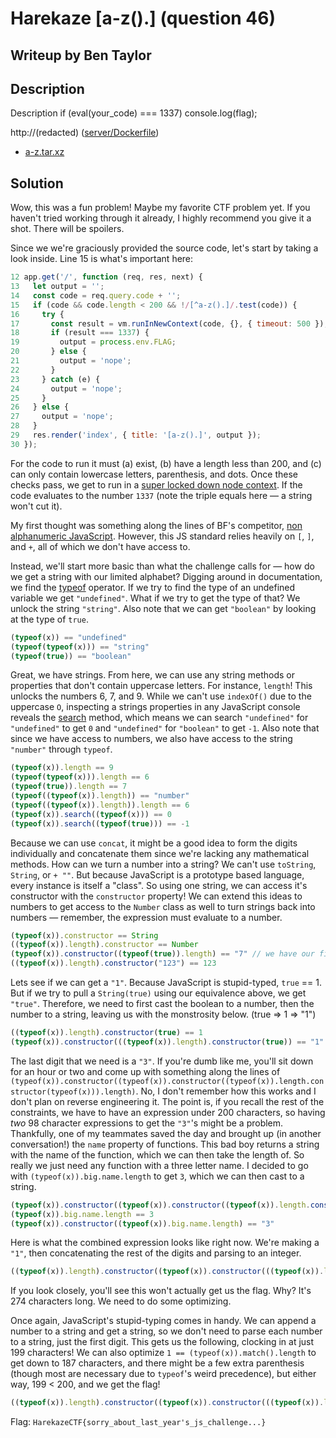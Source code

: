 # Harekaze [a-z().] (question 46)

## Writeup by Ben Taylor

## Description

Description
if (eval(your_code) === 1337) console.log(flag);

http://(redacted) ([server/Dockerfile](https://github.com/TeamHarekaze/HarekazeCTF2019-challenges/tree/master/a-z/server))

- [a-z.tar.xz](https://github.com/TeamHarekaze/HarekazeCTF2019-challenges/blob/master/a-z/attachments/a-z.tar.xz)

## Solution

Wow, this was a fun problem! Maybe my favorite CTF problem yet. If you haven't tried working through it already, I highly recommend you give it a shot. There will be spoilers.

Since we we're graciously provided the source code, let's start by taking a look inside. Line 15 is what's important here:

``` JavaScript
12 app.get('/', function (req, res, next) {
13   let output = '';
14   const code = req.query.code + '';
15   if (code && code.length < 200 && !/[^a-z().]/.test(code)) {
16     try {
17       const result = vm.runInNewContext(code, {}, { timeout: 500 });
18       if (result === 1337) {
19         output = process.env.FLAG;
20       } else {
21         output = 'nope';
22       }
23     } catch (e) {
24       output = 'nope';
25     }
26   } else {
27     output = 'nope';
28   }
29   res.render('index', { title: '[a-z().]', output });
30 });
```

For the code to run it must (a) exist, (b) have a length less than 200, and (c) can only contain lowercase letters, parenthesis, and dots. Once these checks pass, we get to run in a [super locked down node context](https://nodejs.org/api/vm.html#vm_script_runinnewcontext_sandbox_options). If the code evaluates to the number `1337` (note the triple equals here — a string won't cut it).

My first thought was something along the lines of BF's competitor, [non alphanumeric JavaScript](http://patriciopalladino.com/blog/2012/08/09/non-alphanumeric-javascript.html). However, this JS standard relies heavily on `[`, `]`, and `+`, all of which we don't have access to.

Instead, we'll start more basic than what the challenge calls for — how do we get a string with our limited alphabet? Digging around in documentation, we find the [typeof](https://developer.mozilla.org/en-US/docs/Web/JavaScript/Reference/Operators/typeof) operator. If we try to find the type of an undefined variable we get `"undefined"`. What if we try to get the type of that? We unlock the string `"string"`. Also note that we can get `"boolean"` by looking at the type of `true`.

``` JavaScript
(typeof(x)) == "undefined"
(typeof(typeof(x))) == "string"
(typeof(true)) == "boolean"
```

Great, we have strings. From here, we can use any string methods or properties that don't contain uppercase letters. For instance, `length`! This unlocks the numbers 6, 7, and 9. While we can't use `indexOf()` due to the uppercase `O`, inspecting a strings properties in any JavaScript console reveals the [search](https://developer.mozilla.org/en-US/docs/Web/JavaScript/Reference/Global_Objects/String/search) method, which means we can search `"undefined"` for `"undefined"` to get `0` and `"undefined"` for `"boolean"` to get `-1`. Also note that since we have access to numbers, we also have access to the string `"number"` through `typeof`.

``` JavaScript
(typeof(x)).length == 9
(typeof(typeof(x))).length == 6
(typeof(true)).length == 7
(typeof((typeof(x)).length)) == "number"
(typeof((typeof(x)).length)).length == 6
(typeof(x)).search((typeof(x))) == 0
(typeof(x)).search((typeof(true))) == -1
```

Because we can use `concat`, it might be a good idea to form the digits individually and concatenate them since we're lacking any mathematical methods. How can we turn a number into a string? We can't use `toString`, `String`, or `+ ""`. But because JavaScript is a prototype based language, every instance is itself a "class". So using one string, we can access it's constructor with the `constructor` property! We can extend this ideas to numbers to get access to the `Number` class as well to turn strings back into numbers — remember, the expression must evaluate to a number.

``` JavaScript
(typeof(x)).constructor == String
((typeof(x)).length).constructor == Number
(typeof(x)).constructor((typeof(true)).length) == "7" // we have our first digit to concatenate!
((typeof(x)).length).constructor("123") == 123
```

Lets see if we can get a `"1"`. Because JavaScript is stupid-typed, `true` == 1. But if we try to pull a `String(true)` using our equivalence above, we get `"true"`. Therefore, we need to first cast the boolean to a number, then the number to a string, leaving us with the monstrosity below. (true => 1 => "1")

``` JavaScript
((typeof(x)).length).constructor(true) == 1
(typeof(x)).constructor(((typeof(x)).length).constructor(true)) == "1"
```

The last digit that we need is a `"3"`. If you're dumb like me, you'll sit down for an hour or two and come up with something along the lines of `(typeof(x)).constructor((typeof(x)).constructor((typeof(x)).length.constructor(typeof(x))).length)`. No, I don't remember how this works and I don't plan on reverse engineering it. The point is, if you recall the rest of the constraints, we have to have an expression under 200 characters, so having _two_ 98 character expressions to get the `"3"`'s might be a problem. Thankfully, one of my teammates saved the day and brought up (in another conversation!) the `name` property of functions. This bad boy returns a string with the name of the function, which we can then take the length of. So really we just need any function with a three letter name. I decided to go with `(typeof(x)).big.name.length` to get `3`, which we can then cast to a string.

``` JavaScript
(typeof(x)).constructor((typeof(x)).constructor((typeof(x)).length.constructor(typeof(x))).length) == "3"
(typeof(x)).big.name.length == 3
(typeof(x)).constructor((typeof(x)).big.name.length) == "3"
```

Here is what the combined expression looks like right now. We're making a `"1"`, then concatenating the rest of the digits and parsing to an integer.

``` JavaScript
((typeof(x)).length).constructor((typeof(x)).constructor(((typeof(x)).length).constructor(true)).concat((typeof(x)).constructor((typeof(x)).big.name.length)).concat((typeof(x)).constructor((typeof(x)).big.name.length)).concat((typeof(x)).constructor((typeof(true)).length)))
```

If you look closely, you'll see this won't actually get us the flag. Why? It's 274 characters long. We need to do some optimizing.

Once again, JavaScript's stupid-typing comes in handy. We can append a number to a string and get a string, so we don't need to parse each number to a string, just the first digit. This gets us the following, clocking in at just 199 characters! We can also optimize `1 == (typeof(x)).match().length` to get down to 187 characters, and there might be a few extra parenthesis (though most are necessary due to `typeof`'s weird precedence), but either way, 199 < 200, and we get the flag!

``` JavaScript
((typeof(x)).length).constructor((typeof(x)).constructor(((typeof(x)).length).constructor(true)).concat((typeof(x)).constructor((typeof(x)).big.name.length)).concat((typeof(x)).constructor((typeof(x)).big.name.length)).concat((typeof(x)).constructor((typeof(true)).length)))
```

Flag: `HarekazeCTF{sorry_about_last_year's_js_challenge...}`
